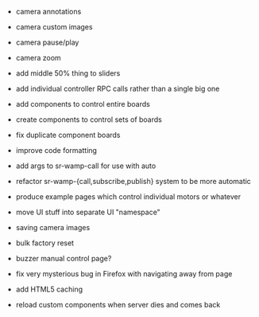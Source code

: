 - camera annotations
- camera custom images
- camera pause/play
- camera zoom
- add middle 50% thing to sliders

- add individual controller RPC calls rather than a single big one
- add components to control entire boards
- create components to control sets of boards
- fix duplicate component boards
- improve code formatting

- add args to sr-wamp-call for use with auto
- refactor sr-wamp-{call,subscribe,publish} system to be more automatic

- produce example pages which control individual motors or whatever
- move UI stuff into separate UI "namespace"

- saving camera images
- bulk factory reset
- buzzer manual control page?
- fix very mysterious bug in Firefox with navigating away from page
- add HTML5 caching
- reload custom components when server dies and comes back
